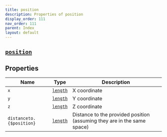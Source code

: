 ```yaml
---
title: position
description: Properties of position
display_order: 111
nav_order: 111
parent: Index
layout: default
---
```


##  [`position`](./position.html) 


## Properties

| Name | Type | Description |
|------|------|-------------|
| `x` | [`length`](./length.html) | X coordinate |
| `y` | [`length`](./length.html) | Y coordinate |
| `z` | [`length`](./length.html) | Z coordinate |
| `distanceto.{$position}` | [`length`](./length.html) | Distance to the provided position (assuming they are in the same space) |



